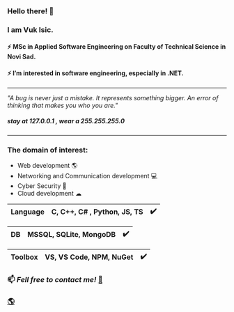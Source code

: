 ### Hello there! 👋

### I am Vuk Isic.
#### ⚡ MSc in Applied Software Engineering on Faculty of Technical Science in Novi Sad. 
#### ⚡ I’m interested in software engineering, especially in .NET. 

<hr>
<i>"A bug is never just a mistake. It represents something bigger. An error of thinking that makes you who you are."</i>

##### <i>stay at 127.0.0.1 , wear a 255.255.255.0</i>
<hr>



### The domain of interest:
-  Web development :earth_americas:
-  Networking and Communication development :computer:  
-  Cyber Security 🔐 
-  Cloud development ☁


  |Language| C, C++, <b> C# </b>, Python, JS, TS| :heavy_check_mark: |
  |--------|----------|-----------|
  
  |DB| MSSQL, SQLite, MongoDB|:heavy_check_mark:|
  |--------|----------|-----------|
  
  |Toolbox| VS, VS Code, NPM, NuGet|:heavy_check_mark:|
  |--------|----------|-----------|
  

### 📫 <strong><i>Fell free to contact me!</i></strong> [💬](mailto:vukisic97@gmail.com)

### <a href="https://vukisic.github.io/">:earth_americas:</a>
